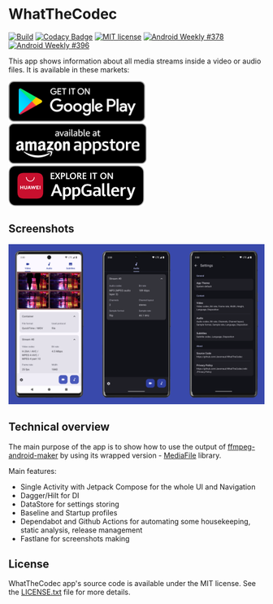 # WhatTheCodec

[![Build](https://github.com/Javernaut/WhatTheCodec/actions/workflows/Build.yml/badge.svg?branch=main)](https://github.com/Javernaut/WhatTheCodec/actions/workflows/Build.yml)
[![Codacy Badge](https://app.codacy.com/project/badge/Grade/db175d84403d4a76a77f09036f3ef913)](https://app.codacy.com/gh/Javernaut/WhatTheCodec/dashboard)
[![MIT license](http://img.shields.io/badge/license-MIT-blue.svg)](https://github.com/Javernaut/WhatTheCodec/blob/main/LICENSE.txt)
[![Android Weekly #378](https://androidweekly.net/issues/issue-378/badge)](https://androidweekly.net/issues/issue-378)
[![Android Weekly #396](https://androidweekly.net/issues/issue-396/badge)](https://androidweekly.net/issues/issue-396)

This app shows information about all media streams inside a video or audio files. It is available in these markets:

[<img src="images/badges/google.png" alt="Get it on Google Play" height="80">](https://play.google.com/store/apps/details?id=com.javernaut.whatthecodec)&nbsp;
[<img src="images/badges/amazon.png" alt="Available at Amazon Appstore" height="80">](http://www.amazon.com/gp/mas/dl/android?p=com.javernaut.whatthecodec.amzn)&nbsp;
[<img src="images/badges/huawei.png" alt="Explore it on AppGallery" height="80">](https://appgallery.cloud.huawei.com/marketshare/app/C102794269)

## Screenshots

<img src="images/screenshots.png" alt="Screenshot">

## Technical overview

The main purpose of the app is to show how to use the output of [ffmpeg-android-maker](https://github.com/Javernaut/ffmpeg-android-maker) by using its wrapped version - [MediaFile](https://github.com/Javernaut/MediaFile) library.

Main features:
- Single Activity with Jetpack Compose for the whole UI and Navigation
- Dagger/Hilt for DI
- DataStore for settings storing
- Baseline and Startup profiles
- Dependabot and Github Actions for automating some housekeeping, static analysis, release management
- Fastlane for screenshots making

## License

WhatTheCodec app's source code is available under the MIT license. See the [LICENSE.txt](https://github.com/Javernaut/WhatTheCodec/blob/main/LICENSE.txt) file for more details.
